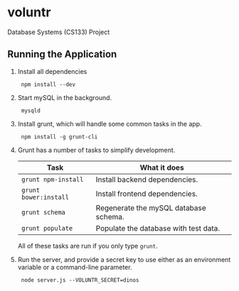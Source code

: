 voluntr
=======

Database Systems (CS133) Project

Running the Application
-----------------------
1. Install all dependencies

        npm install --dev

2. Start mySQL in the background.

        mysqld

3. Install grunt, which will handle some common tasks in the app.

        npm install -g grunt-cli

4. Grunt has a number of tasks to simplify development.

    | Task                | What it does |
    | ------------------- | ------------ |
    | `grunt npm-install` | Install backend dependencies. |
    | `grunt bower:install` | Install frontend dependencies. |
    | `grunt schema`      | Regenerate the mySQL database schema. |
    | `grunt populate`    | Populate the database with test data. |
    
    All of these tasks are run if you only type `grunt`.

5. Run the server, and provide a secret key to use either as an environment
variable or a command-line parameter.

        node server.js --VOLUNTR_SECRET=dinos

